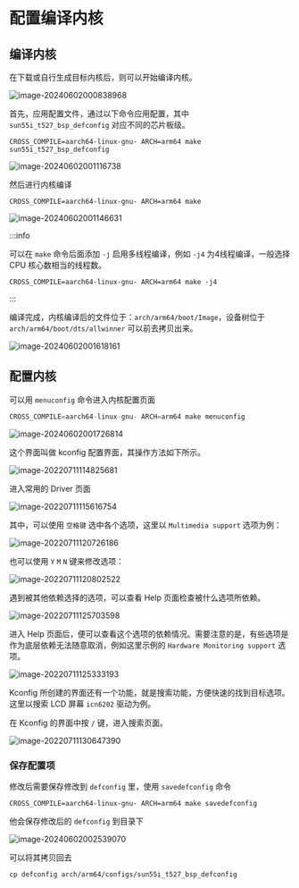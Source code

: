 # 配置编译内核

## 编译内核

在下载或自行生成目标内核后，则可以开始编译内核。

![image-20240602000838968](assets/post/02-build-kernel/image-20240602000838968.png)

首先，应用配置文件，通过以下命令应用配置，其中 `sun55i_t527_bsp_defconfig` 对应不同的芯片板级。

```shell
CROSS_COMPILE=aarch64-linux-gnu- ARCH=arm64 make sun55i_t527_bsp_defconfig
```

![image-20240602001116738](assets/post/02-build-kernel/image-20240602001116738.png)

然后进行内核编译

```
CROSS_COMPILE=aarch64-linux-gnu- ARCH=arm64 make
```

![image-20240602001146631](assets/post/02-build-kernel/image-20240602001146631.png)

:::info

可以在 `make` 命令后面添加 `-j` 启用多线程编译，例如 `-j4` 为4线程编译，一般选择 CPU 核心数相当的线程数。

```
CROSS_COMPILE=aarch64-linux-gnu- ARCH=arm64 make -j4
```

:::

编译完成，内核编译后的文件位于：`arch/arm64/boot/Image`，设备树位于 `arch/arm64/boot/dts/allwinner` 可以前去拷贝出来。

![image-20240602001618161](assets/post/02-build-kernel/image-20240602001618161.png)

## 配置内核

可以用 `menuconfig` 命令进入内核配置页面

```c
CROSS_COMPILE=aarch64-linux-gnu- ARCH=arm64 make menuconfig
```

![image-20240602001726814](assets/post/02-build-kernel/image-20240602001726814.png)

这个界面叫做 kconfig 配置界面，其操作方法如下所示。

![image-20220711114825681](assets/post/02-build-kernel/image-20220711105637061.png)

进入常用的 Driver 页面

![image-20220711115616754](assets/post/02-build-kernel/image-20220711115616754.png)

其中，可以使用 `空格键` 选中各个选项，这里以 `Multimedia support` 选项为例：

![image-20220711120726186](assets/post/02-build-kernel/image-20220711120726186.png)

也可以使用 `Y` `M` `N` 键来修改选项：

![image-20220711120802522](assets/post/02-build-kernel/image-20220711120802522.png)

遇到被其他依赖选择的选项，可以查看 Help 页面检查被什么选项所依赖。

![image-20220711125703598](assets/post/02-build-kernel/image-20220711121418636.png)

进入 Help 页面后，便可以查看这个选项的依赖情况。需要注意的是，有些选项是作为底层依赖无法随意取消，例如这里示例的 `Hardware Monitoring support` 选项。

![image-20220711125333193](assets/post/02-build-kernel/image-20220711125333193.png)

Kconfig 所创建的界面还有一个功能，就是搜索功能，方便快速的找到目标选项。这里以搜索 LCD 屏幕 `icn6202` 驱动为例。

在 Kconfig 的界面中按 `/` 键，进入搜索页面。

![image-20220711130647390](assets/post/02-build-kernel/image-20220711130647390.png)

### 保存配置项

修改后需要保存修改到 `defconfig` 里，使用 `savedefconfig` 命令

```
CROSS_COMPILE=aarch64-linux-gnu- ARCH=arm64 make savedefconfig
```

他会保存修改后的 `defconfig` 到目录下

![image-20240602002539070](assets/post/02-build-kernel/image-20240602002539070.png)

可以将其拷贝回去

```
cp defconfig arch/arm64/configs/sun55i_t527_bsp_defconfig
```

